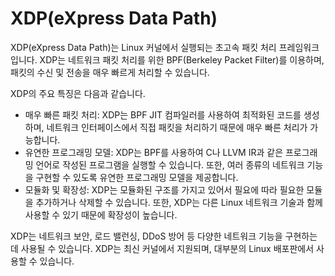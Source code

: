 # XDP(eXpress Data Path)
XDP(eXpress Data Path)는 Linux 커널에서 실행되는 초고속 패킷 처리 프레임워크입니다. XDP는 네트워크 패킷 처리를 위한 BPF(Berkeley Packet Filter)를 이용하며, 패킷의 수신 및 전송을 매우 빠르게 처리할 수 있습니다.

XDP의 주요 특징은 다음과 같습니다.

* 매우 빠른 패킷 처리: XDP는 BPF JIT 컴파일러를 사용하여 최적화된 코드를 생성하며, 네트워크 인터페이스에서 직접 패킷을 처리하기 때문에 매우 빠른 처리가 가능합니다.
* 유연한 프로그래밍 모델: XDP는 BPF를 사용하여 C나 LLVM IR과 같은 프로그래밍 언어로 작성된 프로그램을 실행할 수 있습니다. 또한, 여러 종류의 네트워크 기능을 구현할 수 있도록 유연한 프로그래밍 모델을 제공합니다.
* 모듈화 및 확장성: XDP는 모듈화된 구조를 가지고 있어서 필요에 따라 필요한 모듈을 추가하거나 삭제할 수 있습니다. 또한, XDP는 다른 Linux 네트워크 기술과 함께 사용할 수 있기 때문에 확장성이 높습니다.

XDP는 네트워크 보안, 로드 밸런싱, DDoS 방어 등 다양한 네트워크 기능을 구현하는 데 사용될 수 있습니다. XDP는 최신 커널에서 지원되며, 대부분의 Linux 배포판에서 사용할 수 있습니다.